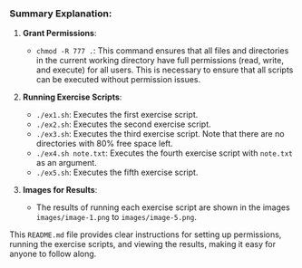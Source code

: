 ### Summary Explanation:

1. **Grant Permissions**:

   - `chmod -R 777 .`: This command ensures that all files and directories in the current working directory have full permissions (read, write, and execute) for all users. This is necessary to ensure that all scripts can be executed without permission issues.

2. **Running Exercise Scripts**:

   - `./ex1.sh`: Executes the first exercise script.
   - `./ex2.sh`: Executes the second exercise script.
   - `./ex3.sh`: Executes the third exercise script. Note that there are no directories with 80% free space left.
   - `./ex4.sh note.txt`: Executes the fourth exercise script with `note.txt` as an argument.
   - `./ex5.sh`: Executes the fifth exercise script.

3. **Images for Results**:
   - The results of running each exercise script are shown in the images `images/image-1.png` to `images/image-5.png`.

This `README.md` file provides clear instructions for setting up permissions, running the exercise scripts, and viewing the results, making it easy for anyone to follow along.
